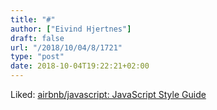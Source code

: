 ```yaml
---
title: "#"
author: ["Eivind Hjertnes"]
draft: false
url: "/2018/10/04/8/1721"
type: "post"
date: 2018-10-04T19:22:21+02:00
---
```


Liked: [airbnb/javascript:
JavaScript Style Guide](https://github.com/airbnb/javascript)
